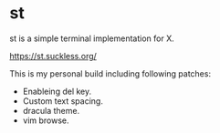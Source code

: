 # st
st is a simple terminal implementation for X.

https://st.suckless.org/

This is my personal build including following patches:
 * Enableing del key.
 * Custom text spacing.
 * dracula theme.
 * vim browse.
